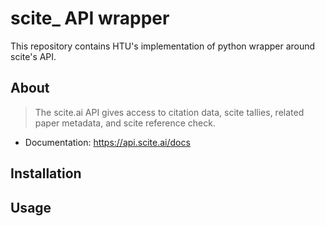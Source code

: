 # scite_ API wrapper

This repository contains HTU's implementation of python wrapper around
scite's API.

## About

> The scite.ai API gives access to citation data, scite tallies, related paper metadata, and scite reference check. 

* Documentation: https://api.scite.ai/docs

## Installation

## Usage

